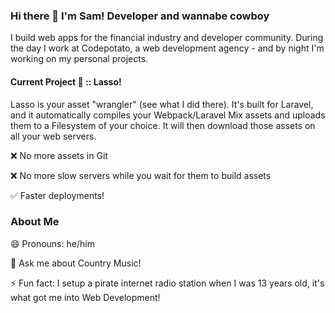 ### Hi there 👋 I'm Sam! Developer and wannabe cowboy  

I build web apps for the financial industry and developer community. During the day I work at Codepotato, a web development agency - and by night I'm working on my personal projects.

#### Current Project 🤠 :: Lasso!

Lasso is your asset "wrangler" (see what I did there). It's built for Laravel, and it automatically compiles your Webpack/Laravel Mix assets and uploads them to a Filesystem of your choice. It will then download those assets on all your web servers.

❌ No more assets in Git

❌ No more slow servers while you wait for them to build assets

✅ Faster deployments!

### About Me

😄 Pronouns: he/him

💬 Ask me about Country Music!

⚡ Fun fact: I setup a pirate internet radio station when I was 13 years old, it's what got me into Web Development!
